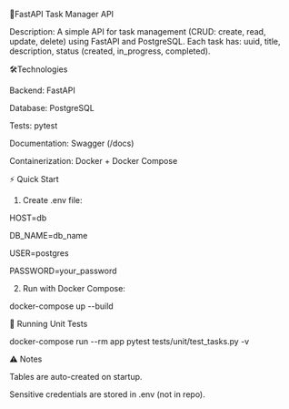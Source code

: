 🚀FastAPI Task Manager API

Description:
A simple API for task management (CRUD: create, read, update, delete) using FastAPI and PostgreSQL.
Each task has: uuid, title, description, status (created, in_progress, completed).

🛠️Technologies

Backend: FastAPI

Database: PostgreSQL

Tests: pytest

Documentation: Swagger (/docs)

Containerization: Docker + Docker Compose

⚡ Quick Start

1. Create .env file:

HOST=db

DB_NAME=db_name

USER=postgres

PASSWORD=your_password

2. Run with Docker Compose:

docker-compose up --build

🧪 Running Unit Tests

docker-compose run --rm app pytest tests/unit/test_tasks.py -v  

⚠️ Notes

Tables are auto-created on startup.

Sensitive credentials are stored in .env (not in repo).
